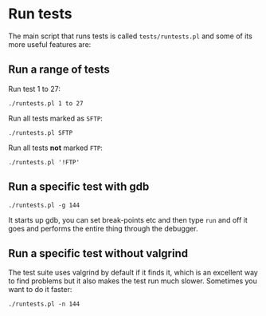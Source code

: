 # Run tests

The main script that runs tests is called `tests/runtests.pl` and some of its
more useful features are:

## Run a range of tests

Run test 1 to 27:

    ./runtests.pl 1 to 27

Run all tests marked as `SFTP`:

    ./runtests.pl SFTP

Run all tests **not** marked `FTP`:

    ./runtests.pl '!FTP'

## Run a specific test with gdb

    ./runtests.pl -g 144

It starts up gdb, you can set break-points etc and then type `run` and off it
goes and performs the entire thing through the debugger.

## Run a specific test without valgrind

The test suite uses valgrind by default if it finds it, which is an excellent
way to find problems but it also makes the test run much slower. Sometimes you
want to do it faster:

    ./runtests.pl -n 144
